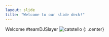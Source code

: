 ```yaml
---
layout: slide
title: "Welcome to our slide deck!"
---
```


Welcome #teamDJSlayer
![catstello](https://octodex.github.com/images/catstello.png)
{: .center}
